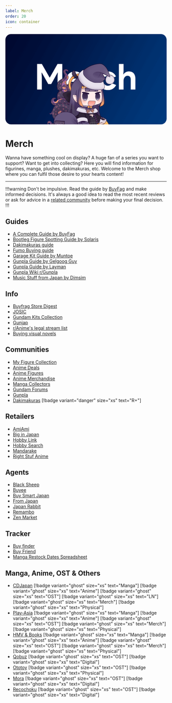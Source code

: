 ```yaml
---
label: Merch
order: 20
icon: container
---
```



![](/static/thumb/merch.png)
# Merch

Wanna have something cool on display? A huge fan of a series you want to support? Want to get into collecting? Here you will find information for figurines, manga, plushes, dakimakuras, etc. Welcome to the Merch shop where you can fulfil those desire to your hearts content!
___

!!!warning Don't be impulsive.
Read the guide by [BuyFag](https://www.buyfags.moe/Full_guide) and make informed decisions. It's always a good idea to read the most recent reviews or ask for advice in a [related community](/merch.md/#communities) before making your final decision.
!!!

## Guides
- [A Complete Guide by BuyFag](https://www.buyfags.moe/Full_guide)
- [Bootleg Figure Spotting Guide by Solaris](https://solarisjapan.com/blogs/news/ultimate-guide-bootlegs-fake-anime-figures)
- [Dakimakuras guide](https://daki.info/)
- [Fumo Buying guide](https://fumo.website/)
- [Garage Kit Guide by Muntoe](https://www.plumworkshop.com/gk-compendium/part-1-bg-supplies)
- [Gunpla Guide by Gelgoog Guy](https://docs.google.com/document/d/1Tr8UyF2Xg5Ojqw0sxcO7oIG7IIsJPes3lMO5pHZKu5o/pub)
- [Gunpla Guide by Layman](https://otakurevolution.com/content/laymans-gunpla-guide)
- [Gunpla Wiki r/Gunpla](https://www.reddit.com/r/Gunpla/wiki/)
- [Music Stuff from Japan by Dimsim](https://www.reddit.com/r/japanesemusic/comments/dagaj8/how_to_buy_music_stuff_from_japan_a_guide/)

## Info
- [Buyfrag Store Digest](https://docs.google.com/document/u/0/d/1W4fAKQzCOhiWK6mJ_tvkZHIfzfzBZN57oGSaVB47TCQ/pub)
- [JOSIC](https://www.japanonlineshopping.com/)
- [Gundam Kits Collection](https://www.gundamkitscollection.com/)
- [Gunjap](https://www.gunjap.net/)
- [r/Anime's legal stream list](https://www.reddit.com/r/anime/wiki/Legal%20Streams)
- [Buying visual novels](https://reddit.com/r/visualnovels/wiki/buy)

## Communities
- [My Figure Collection](https://myfigurecollection.net/)
- [Anime Deals](https://www.reddit.com/r/AnimeDeals)
- [Anime Figures](https://www.reddit.com/r/AnimeFigures/)
- [Anime Merchandise](https://www.reddit.com/r/AnimeMerchandise)
- [Manga Collectors](https://www.reddit.com/r/MangaCollectors)
- [Gundam Forums](https://www.gundamforums.com/)
- [Gunpla](https://www.reddit.com/r/Gunpla)
- [Dakimakuras](https://www.reddit.com/r/Dakimakuras) [!badge variant="danger" size="xs" text="R+"]

## Retailers
- [AmiAmi](https://www.amiami.com)
- [Big in Japan](http://biginjap.com/)
- [Hobby Link](https://www.hlj.com/)
- [Hobby Search](https://www.1999.co.jp/eng/)
- [Mandarake](https://order.mandarake.co.jp/order/)
- [Right Stuf Anime](https://www.rightstufanime.com/)

## Agents
- [Black Sheep](https://blackship.com/)
- [Buyee](https://buyee.jp/?lang=en)
- [Buy Smart Japan](https://www.buysmartjapan.com/)
- [From Japan](https://www.fromjapan.co.jp/en)
- [Japan Rabbit](https://japanrabbit.com/)
- [Remambo](https://www.remambo.jp/)
- [Zen Market](https://zenmarket.jp/en/)


## Tracker
- [Buy finder](https://buyfinder.moe/)
- [Buy Friend](https://buyfriend.moe/)
- [Manga Restock Dates Spreadsheet](https://docs.google.com/spreadsheets/d/1tOGtBsGqNvlOxCBOg3HxBkvgqQyC_ehjBvr4Bx1PG4M/)


## Manga, Anime, OST & Others
- [CDJapan](https://www.cdjapan.co.jp/) [!badge variant="ghost" size="xs" text="Manga"] [!badge variant="ghost" size="xs" text="Anime"] [!badge variant="ghost" size="xs" text="OST"] [!badge variant="ghost" size="xs" text="LN"]  [!badge variant="ghost" size="xs" text="Merch"] [!badge variant="ghost" size="xs" text="Physical"]
- [Play-Asia](https://www.play-asia.com/) [!badge variant="ghost" size="xs" text="Manga"] [!badge variant="ghost" size="xs" text="Anime"] [!badge variant="ghost" size="xs" text="OST"] [!badge variant="ghost" size="xs" text="Merch"] [!badge variant="ghost" size="xs" text="Physical"]
- [HMV & Books](https://www.hmv.co.jp/) [!badge variant="ghost" size="xs" text="Manga"] [!badge variant="ghost" size="xs" text="Anime"] [!badge variant="ghost" size="xs" text="OST"] [!badge variant="ghost" size="xs" text="Merch"] [!badge variant="ghost" size="xs" text="Physical"]
- [Qobuz](https://www.qobuz.com/us-en/shop) [!badge variant="ghost" size="xs" text="OST"] [!badge variant="ghost" size="xs" text="Digital"]
- [Ototoy](https://ototoy.jp/) [!badge variant="ghost" size="xs" text="OST"] [!badge variant="ghost" size="xs" text="Physical"]
- [Mora](https://mora.jp/) [!badge variant="ghost" size="xs" text="OST"] [!badge variant="ghost" size="xs" text="Digital"]
- [Recochoku](https://recochoku.jp/) [!badge variant="ghost" size="xs" text="OST"] [!badge variant="ghost" size="xs" text="Digital"]
